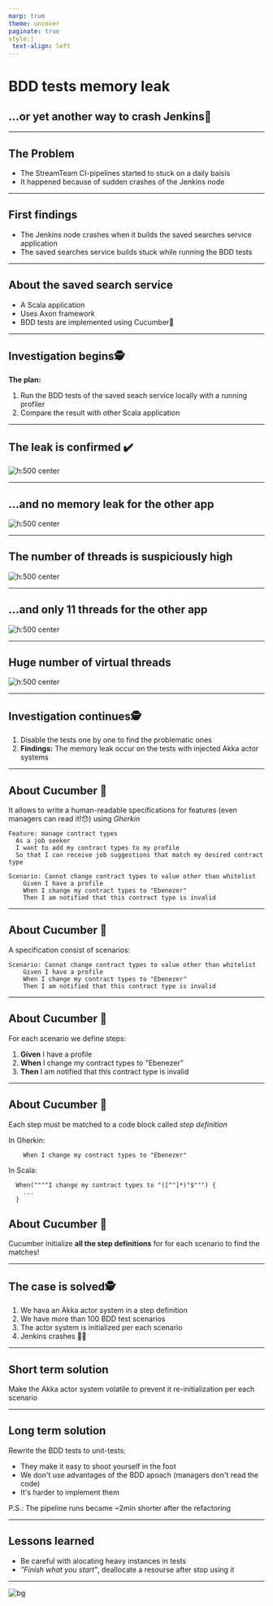 ```yaml
---
marp: true
theme: uncover
paginate: true
style:|
 text-align: left
---
```



# **BDD tests memory leak**

## ...or yet another way to crash Jenkins👨

---

## **The Problem**

* The StreamTeam CI-pipelines started to stuck on a daily baisis
* It happened because of sudden crashes of the Jenkins node

---

## **First findings**

* The Jenkins node crashes when it builds the saved searches service application
* The saved searches service builds stuck while running the BDD tests

---

## **About the saved search service**

* A Scala application
* Uses Axon framework
* BDD tests are implemented using Cucumber🥒

---

## **Investigation begins🕵️**

**The plan:**
1. Run the BDD tests of the saved seach service locally with a running profiler
2. Compare the result with other Scala application

---

## **The leak is confirmed ✔️**

![h:500 center](sss_heap.png)

---

## **...and no memory leak for the other app**

![h:500 center](pm_heap.png)

---

## **The number of threads is suspiciously high**

![h:500 center](sss_threads.png)

---

## **...and only 11 threads for the other app**

![h:500 center](pm_threads.png)

---

## **Huge number of virtual threads**

![h:500 center](sss_objects.png)

---

## **Investigation continues🕵️**

1. Disable the tests one by one to find the problematic ones
2. **Findings:** The memory leak occur on the tests with injected Akka actor systems

---

## **About Cucumber 🥒**

It allows to write a human-readable specifications for features (even managers can read it!😯) using *Gherkin*

```
Feature: manage contract types
  As a job seeker
  I want to add my contract types to my profile
  So that I can receive job suggestions that match my desired contract type

Scenario: Cannot change contract types to value other than whitelist
    Given I have a profile
    When I change my contract types to "Ebenezer"
    Then I am notified that this contract type is invalid
```

---

## **About Cucumber 🥒**

A specification consist of scenarios:

```
Scenario: Cannot change contract types to value other than whitelist
    Given I have a profile
    When I change my contract types to "Ebenezer"
    Then I am notified that this contract type is invalid
```

---

## **About Cucumber 🥒**

For each scenario we define steps:

1. **Given** I have a profile
2. **When** I change my contract types to "Ebenezer"
3. **Then** I am notified that this contract type is invalid

---

## **About Cucumber 🥒**

Each step must be matched to a code block called *step definition*

In Gherkin:

```
    When I change my contract types to "Ebenezer"
```

In Scala:

```
  When("""^I change my contract types to "([^"]*)"$""") {
    ...
  }

```

## **About Cucumber 🥒**

Cucumber initialize **all the step definitions** for for each scenario to find the matches!

---

## **The case is solved🕵**

1. We hava an Akka actor system in a step definition
2. We have more than 100 BDD test scenarios
3. The actor system is initialized per each scenario
4. Jenkins crashes 👨🔫

---

## **Short term solution**

Make the Akka actor system volatile to prevent it re-initialization per each scenario

---

## **Long term solution**

Rewrite the BDD tests to unit-tests:

* They make it easy to shoot yourself in the foot
* We don't use advantages of the BDD apoach (managers don't read the code)
* It's harder to implement them

P.S.: The pipeline runs became ~2min shorter after the refactoring

---

## **Lessons learned**

* Be careful with alocating heavy instances in tests
* *"Finish what you start"*, deallocate a resourse after stop using it

---

![bg](https://upload.wikimedia.org/wikipedia/commons/e/ea/Thats_all_folks.svg)

